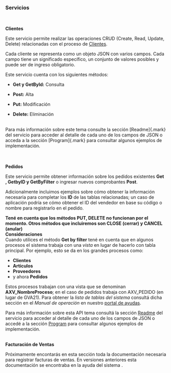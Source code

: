 ### Servicios
<br>

**Clientes**

Este servicio permite realizar las operaciones CRUD (Create, Read,
Update, Delete) relacionadas con el proceso de
[Clientes](https://ayudas.axoft.com/23ar/ayudas/gv/archivos_carp_gv/actualizacion_carp_gv/clientes_carp_gv/).

Cada cliente se representa como un objeto JSON con varios campos. Cada
campo tiene un significado específico, un conjunto de valores posibles y
puede ser de ingreso obligatorio.

Este servicio cuenta con los siguientes métodos:

-   **Get y GetById:** Consulta

-   **Post:** Alta

-   **Put:** Modificación

-   **Delete:** Eliminación
<br>
Para más información sobre este tema consulte la sección [Readme]{.mark}
del servicio para acceder al detalle de cada uno de los campos de JSON o
acceda a la sección [Program]{.mark} para consultar algunos ejemplos de
implementación.

<br>
<br>
<br>

**Pedidos**

Este servicio permite obtener información sobre los pedidos existentes
**Get , GetbyID y GetByFilter** o ingresar nuevos comprobantes **Post**.

Adicionalmente incluimos ejemplos sobre cómo obtener la información
necesaria para completar los **ID** de las tablas relacionadas; un caso de aplicación podría se
cómo obtener el ID del vendedor en base su código o nombre para registrarlo en el pedido.


**Tené en cuenta que los métodos PUT, DELETE no funcionan por el momento. Otros métodos que incluiremos son CLOSE (cerrar) y CANCEL (anular)**
<br>
**Consideraciones**<br>
Cuando utilices el método **Get by filter** tené en cuenta que en algunos procesos el sistema trabaja con una *vista* en lugar de hacerlo con tabla principal. 
Por ejemplo, esto se da en los grandes procesos como:
-   **Clientes**
-   **Artículos**
-   **Proveedores**
-   y ahora **Pedidos**

Estos procesos trabajan con una vista que se denominan **AXV_NombreProceso**; en el caso de pedidos trabaja con AXV_PEDIDO (en lugar de GVA21).
Para obtener la *lista de tablas del sistema* consultá dicha sección en el *Manual de operación* en nuestro [portal de ayudas](https://ayudas.axoft.com/).

Para más información sobre esta API tema consultá la sección [Readme](https://github.com/TangoSoftware/TangoDeltaApi/blob/main/src/PedidosApiConsole/README.md)
del servicio para acceder al detalle de cada uno de los campos de JSON o
accedé a la sección [Program](https://github.com/TangoSoftware/TangoDeltaApi/blob/main/src/PedidosApiConsole/Program.cs) para consultar algunos ejemplos de
implementación.
<br>
<br>

**Facturación de Ventas**

Próximamente encontarás en esta sección toda la documentación necesaria para registrar facturas de ventas. 
En versiones anteriores esta documentación se encontraba en la ayuda del sistema .

<br>

